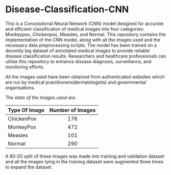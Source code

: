 # Disease-Classification-CNN

This is a Convolutional Neural Network (CNN) model designed for accurate and efficient classification of medical images into four categories: Monkeypox, Chickenpox, Measles, and Normal. This repository contains the implementation of the CNN model, along with all the images used and the necessary data preprocessing scripts. The model has been trained on a decently big dataset of annotated medical images to provide reliable disease classification results. Researchers and healthcare professionals can utilize this repository to enhance disease diagnosis, surveillance, and monitoring efforts. 

All the images used have been obtained from authenticated websites which are run by medical practitioners(dermatologists) and governmental organisations.

*The stats of the images used are:*

| **Type Of Image** | **Number of Images** |
| ---- |:-------------:|
|   ChickenPox    | 176 |
|   MonkeyPox    | 472      |
|   Measles | 101      |   
|   Normal | 290      |  

A 80-20 split of these images was made into training and validation dataset and all the images lying in the training dataset were augmented three times to expand the dataset.
